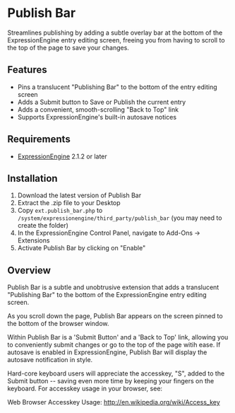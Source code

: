 # Publish Bar

Streamlines publishing by adding a subtle overlay bar at the bottom of the ExpressionEngine entry editing screen, freeing you from having to scroll to the top of the page to save your changes.

## Features

* Pins a translucent "Publishing Bar" to the bottom of the entry editing screen
* Adds a Submit button to Save or Publish the current entry
* Adds a convenient, smooth-scrolling "Back to Top" link
* Supports ExpressionEngine's built-in autosave notices

## Requirements

* [ExpressionEngine](http://expressionengine.com/) 2.1.2 or later

## Installation

1. Download the latest version of Publish Bar
2. Extract the .zip file to your Desktop
3. Copy `ext.publish_bar.php` to `/system/expressionengine/third_party/publish_bar` (you may need to create the folder)
4. In the ExpressionEngine Control Panel, navigate to Add-Ons -> Extensions
5. Activate Publish Bar by clicking on "Enable"

## Overview

Publish Bar is a subtle and unobtrusive extension that adds a translucent "Publishing Bar" to the bottom of the ExpressionEngine entry editing screen.

As you scroll down the page, Publish Bar appears on the screen pinned to the bottom of the browser window.

Within Publish Bar is a 'Submit Button' and a 'Back to Top' link, allowing you to conveniently submit changes or go to the top of the page witih ease. If autosave is enabled in ExpressionEngine, Publish Bar will display the autosave notification in style.

Hard-core keyboard users will appreciate the accesskey, "S", added to the Submit button -- saving even more time by keeping your fingers on the keyboard. For accesskey usage in your browser, see:

Web Browser Accesskey Usage:
http://en.wikipedia.org/wiki/Access_key